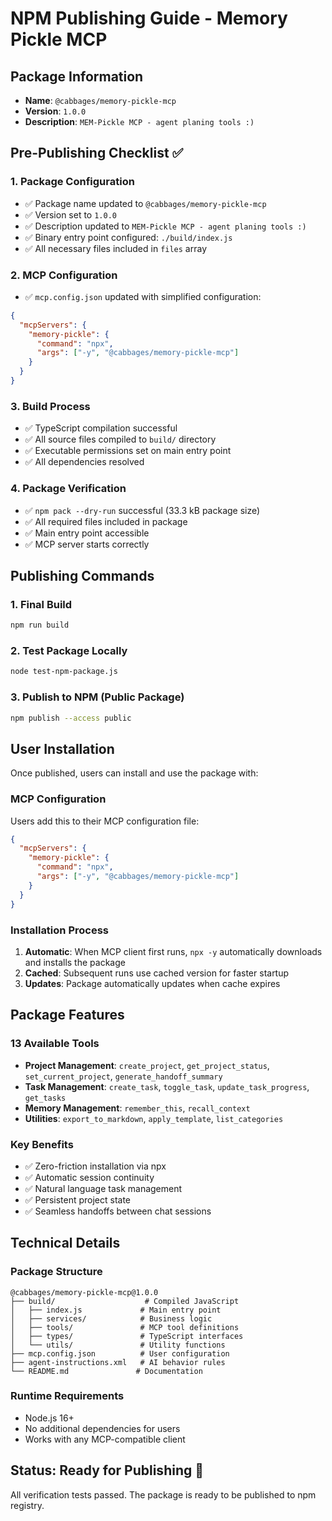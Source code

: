 # NPM Publishing Guide - Memory Pickle MCP

## Package Information
- **Name**: `@cabbages/memory-pickle-mcp`
- **Version**: `1.0.0`
- **Description**: `MEM-Pickle MCP - agent planing tools :)`

## Pre-Publishing Checklist ✅

### 1. Package Configuration
- ✅ Package name updated to `@cabbages/memory-pickle-mcp`
- ✅ Version set to `1.0.0`
- ✅ Description updated to `MEM-Pickle MCP - agent planing tools :)`
- ✅ Binary entry point configured: `./build/index.js`
- ✅ All necessary files included in `files` array

### 2. MCP Configuration
- ✅ `mcp.config.json` updated with simplified configuration:
```json
{
  "mcpServers": {
    "memory-pickle": {
      "command": "npx",
      "args": ["-y", "@cabbages/memory-pickle-mcp"]
    }
  }
}
```

### 3. Build Process
- ✅ TypeScript compilation successful
- ✅ All source files compiled to `build/` directory
- ✅ Executable permissions set on main entry point
- ✅ All dependencies resolved

### 4. Package Verification
- ✅ `npm pack --dry-run` successful (33.3 kB package size)
- ✅ All required files included in package
- ✅ Main entry point accessible
- ✅ MCP server starts correctly

## Publishing Commands

### 1. Final Build
```bash
npm run build
```

### 2. Test Package Locally
```bash
node test-npm-package.js
```

### 3. Publish to NPM (Public Package)
```bash
npm publish --access public
```

## User Installation

Once published, users can install and use the package with:

### MCP Configuration
Users add this to their MCP configuration file:
```json
{
  "mcpServers": {
    "memory-pickle": {
      "command": "npx",
      "args": ["-y", "@cabbages/memory-pickle-mcp"]
    }
  }
}
```

### Installation Process
1. **Automatic**: When MCP client first runs, `npx -y` automatically downloads and installs the package
2. **Cached**: Subsequent runs use cached version for faster startup
3. **Updates**: Package automatically updates when cache expires

## Package Features

### 13 Available Tools
- **Project Management**: `create_project`, `get_project_status`, `set_current_project`, `generate_handoff_summary`
- **Task Management**: `create_task`, `toggle_task`, `update_task_progress`, `get_tasks`
- **Memory Management**: `remember_this`, `recall_context`
- **Utilities**: `export_to_markdown`, `apply_template`, `list_categories`

### Key Benefits
- ✅ Zero-friction installation via npx
- ✅ Automatic session continuity
- ✅ Natural language task management
- ✅ Persistent project state
- ✅ Seamless handoffs between chat sessions

## Technical Details

### Package Structure
```
@cabbages/memory-pickle-mcp@1.0.0
├── build/                    # Compiled JavaScript
│   ├── index.js             # Main entry point
│   ├── services/            # Business logic
│   ├── tools/               # MCP tool definitions
│   ├── types/               # TypeScript interfaces
│   └── utils/               # Utility functions
├── mcp.config.json          # User configuration
├── agent-instructions.xml   # AI behavior rules
└── README.md               # Documentation
```

### Runtime Requirements
- Node.js 16+
- No additional dependencies for users
- Works with any MCP-compatible client

## Status: Ready for Publishing 🚀

All verification tests passed. The package is ready to be published to npm registry.